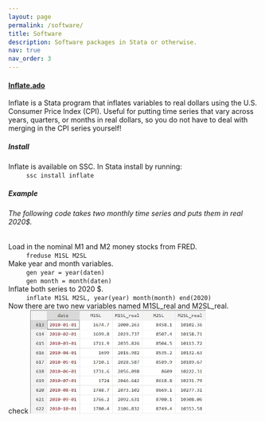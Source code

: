 ```yaml
---
layout: page
permalink: /software/
title: Software
description: Software packages in Stata or otherwise.
nav: true
nav_order: 3
---
```


#### [Inflate.ado](https://ideas.repec.org/c/boc/bocode/s459037.html)  
Inflate is a Stata program that inflates variables to real dollars using the U.S. Consumer Price Index (CPI). Useful for putting time series that vary across years, quarters, or months in real dollars, so you do not have to deal with merging in the CPI series yourself!

##### **Install**
Inflate is available on SSC. In Stata install by running:
\
&emsp; &emsp; ```ssc install inflate```

##### **Example**
###### The following code takes two monthly time series and puts them in real 2020$.
Load in the nominal M1 and M2 money stocks from FRED.
\
&emsp; &emsp; ```freduse M1SL M2SL```
\
Make year and month variables.
\
&emsp; &emsp; ```gen year = year(daten)```
\
&emsp; &emsp; ```gen month = month(daten)```
\
Inflate both series to 2020 $.
\
&emsp; &emsp; ```inflate M1SL M2SL, year(year) month(month) end(2020)```
\
Now there are two new variables named M1SL_real and M2SL_real.
\
check
<img src="/assets/img/inflate_screen_grab-1400.webp" alt="Inflate Screenshot" width="70%"/>